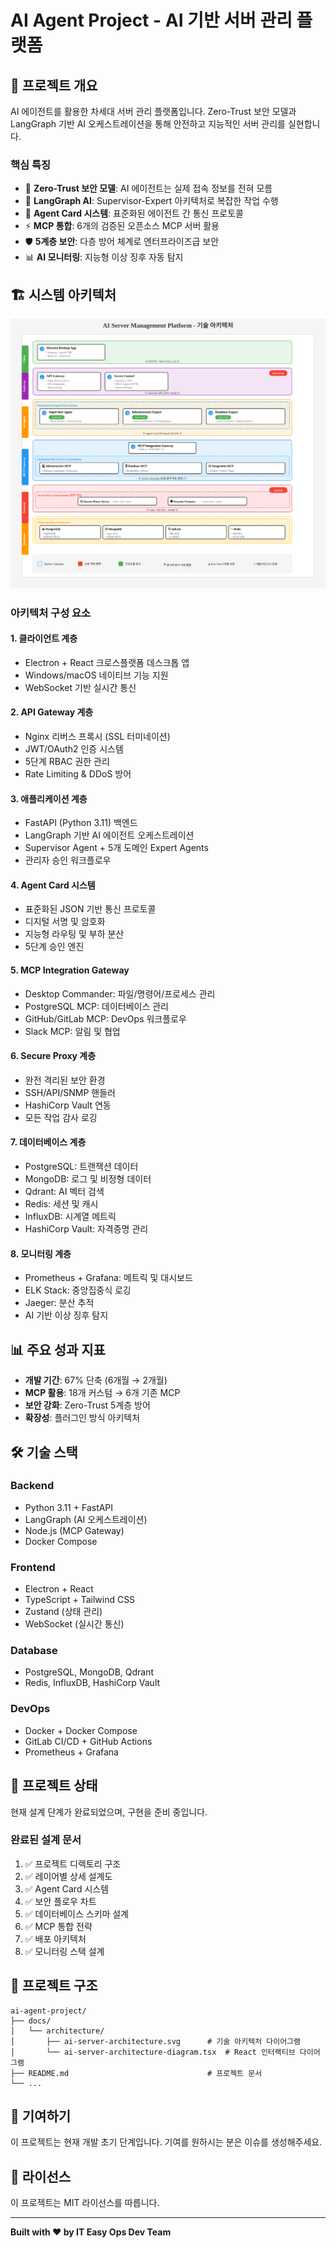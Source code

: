 # AI Agent Project - AI 기반 서버 관리 플랫폼

## 🚀 프로젝트 개요

AI 에이전트를 활용한 차세대 서버 관리 플랫폼입니다. Zero-Trust 보안 모델과 LangGraph 기반 AI 오케스트레이션을 통해 안전하고 지능적인 서버 관리를 실현합니다.

### 핵심 특징
- 🔐 **Zero-Trust 보안 모델**: AI 에이전트는 실제 접속 정보를 전혀 모름
- 🤖 **LangGraph AI**: Supervisor-Expert 아키텍처로 복잡한 작업 수행
- 📇 **Agent Card 시스템**: 표준화된 에이전트 간 통신 프로토콜
- ⚡ **MCP 통합**: 6개의 검증된 오픈소스 MCP 서버 활용
- 🛡️ **5계층 보안**: 다층 방어 체계로 엔터프라이즈급 보안
- 📊 **AI 모니터링**: 지능형 이상 징후 자동 탐지

## 🏗️ 시스템 아키텍처

![AI Server Architecture](./docs/architecture/ai-server-architecture.svg)

### 아키텍처 구성 요소

#### 1. **클라이언트 계층**
- Electron + React 크로스플랫폼 데스크톱 앱
- Windows/macOS 네이티브 기능 지원
- WebSocket 기반 실시간 통신

#### 2. **API Gateway 계층**
- Nginx 리버스 프록시 (SSL 터미네이션)
- JWT/OAuth2 인증 시스템
- 5단계 RBAC 권한 관리
- Rate Limiting & DDoS 방어

#### 3. **애플리케이션 계층**
- FastAPI (Python 3.11) 백엔드
- LangGraph 기반 AI 에이전트 오케스트레이션
- Supervisor Agent + 5개 도메인 Expert Agents
- 관리자 승인 워크플로우

#### 4. **Agent Card 시스템**
- 표준화된 JSON 기반 통신 프로토콜
- 디지털 서명 및 암호화
- 지능형 라우팅 및 부하 분산
- 5단계 승인 엔진

#### 5. **MCP Integration Gateway**
- Desktop Commander: 파일/명령어/프로세스 관리
- PostgreSQL MCP: 데이터베이스 관리
- GitHub/GitLab MCP: DevOps 워크플로우
- Slack MCP: 알림 및 협업

#### 6. **Secure Proxy 계층**
- 완전 격리된 보안 환경
- SSH/API/SNMP 핸들러
- HashiCorp Vault 연동
- 모든 작업 감사 로깅

#### 7. **데이터베이스 계층**
- PostgreSQL: 트랜잭션 데이터
- MongoDB: 로그 및 비정형 데이터
- Qdrant: AI 벡터 검색
- Redis: 세션 및 캐시
- InfluxDB: 시계열 메트릭
- HashiCorp Vault: 자격증명 관리

#### 8. **모니터링 계층**
- Prometheus + Grafana: 메트릭 및 대시보드
- ELK Stack: 중앙집중식 로깅
- Jaeger: 분산 추적
- AI 기반 이상 징후 탐지

## 📊 주요 성과 지표

- **개발 기간**: 67% 단축 (6개월 → 2개월)
- **MCP 활용**: 18개 커스텀 → 6개 기존 MCP
- **보안 강화**: Zero-Trust 5계층 방어
- **확장성**: 플러그인 방식 아키텍처

## 🛠️ 기술 스택

### Backend
- Python 3.11 + FastAPI
- LangGraph (AI 오케스트레이션)
- Node.js (MCP Gateway)
- Docker Compose

### Frontend
- Electron + React
- TypeScript + Tailwind CSS
- Zustand (상태 관리)
- WebSocket (실시간 통신)

### Database
- PostgreSQL, MongoDB, Qdrant
- Redis, InfluxDB, HashiCorp Vault

### DevOps
- Docker + Docker Compose
- GitLab CI/CD + GitHub Actions
- Prometheus + Grafana

## 🚦 프로젝트 상태

현재 설계 단계가 완료되었으며, 구현을 준비 중입니다.

### 완료된 설계 문서
1. ✅ 프로젝트 디렉토리 구조
2. ✅ 레이어별 상세 설계도
3. ✅ Agent Card 시스템
4. ✅ 보안 플로우 차트
5. ✅ 데이터베이스 스키마 설계
6. ✅ MCP 통합 전략
7. ✅ 배포 아키텍처
8. ✅ 모니터링 스택 설계

## 📁 프로젝트 구조

```
ai-agent-project/
├── docs/
│   └── architecture/
│       ├── ai-server-architecture.svg      # 기술 아키텍처 다이어그램
│       └── ai-server-architecture-diagram.tsx  # React 인터랙티브 다이어그램
├── README.md                               # 프로젝트 문서
└── ...
```

## 🤝 기여하기

이 프로젝트는 현재 개발 초기 단계입니다. 기여를 원하시는 분은 이슈를 생성해주세요.

## 📄 라이선스

이 프로젝트는 MIT 라이선스를 따릅니다.

---

**Built with ❤️ by IT Easy Ops Dev Team**